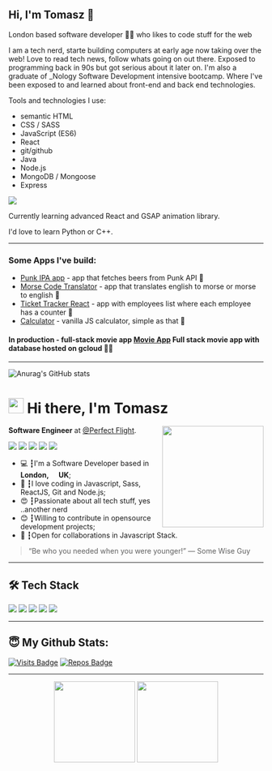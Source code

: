 ## Hi, I'm Tomasz 👋 

London based software developer 👨‍💻 
who likes to code stuff for the web

I am a tech nerd, starte building computers at early age now taking over the web! Love to read tech news, follow whats going on out there.
Exposed to programming back in 90s but got serious about it later on. I'm also a graduate of _Nology Software Development intensive bootcamp.
Where I've been exposed to and learned about front-end and back end technologies.

Tools and technologies I  use:

- semantic HTML
- CSS / SASS
- JavaScript (ES6)
- React 
- git/github
- Java
- Node.js
- MongoDB / Mongoose
- Express


![](https://github.com/tommyb89/github-stats/blob/master/generated/languages.svg)

Currently learning advanced React and GSAP animation library.

I'd love to learn Python or C++.



----------------------------------------------------------------------------------------

### Some Apps I've build:
- <a href="https://tommyb89.github.io/punk-api-app/">Punk IPA app</a> - app that fetches beers from Punk API 📝
- <a href="https://tommyb89.github.io/morsecode-translator/">Morse Code Translator</a> - app that translates english to morse or morse to english 📝
- <a href="https://tommyb89.github.io/morsecode-translator/">Ticket Tracker React</a> - app with employees list where each employee has a counter 📝
- <a href="https://tommyb89.github.io/morsecode-translator/">Calculator</a> - vanilla JS calculator, simple as that 📝

#### In production - full-stack movie app <a href="https://github.com/tommyb89/movie-frontend">Movie App</a> Full stack movie app with database hosted on gcloud 👨‍💻 

----------------------------------------------------------------------------------------

![Anurag's GitHub stats](https://github-readme-stats.vercel.app/api?username=tommyb89&theme=dark&show_icons=true)

   
<h1><img src="https://emojis.slackmojis.com/emojis/images/1531849430/4246/blob-sunglasses.gif?1531849430" width="30"/> Hi there, I'm Tomasz</h1>

<img align='right' src='https://media1.tenor.com/images/841aeb9f113999616d097b414c539dfd/tenor.gif?itemid=5368357' width='200'>

**Software Engineer** at [@Perfect Flight](https://perfectflight.com.br).

<a href="https://linkedin.com/in/csorlandi"><img src="https://img.shields.io/badge/linkedin-0077B5.svg?style=for-the-badge&logo=linkedin&logoColor=white"></a>
<a href="https://twitter.com/csorlandi"><img src="https://img.shields.io/badge/twitter-1DA1F2.svg?style=for-the-badge&logo=twitter&logoColor=white"></a>
<a href="https://youtube.com/csorlandi"><img src="https://img.shields.io/badge/youtube%20-%23FF0000.svg?&style=for-the-badge&logo=YouTube&logoColor=white"></a>
<a href="https://instagram.com/cs.orlandi"><img src="https://img.shields.io/badge/instagram-E4405F.svg?style=for-the-badge&logo=instagram&logoColor=white"></a>
<a href="mailto:claudiosorlandi@gmail.com"><img src="https://img.shields.io/badge/e‑mail-D14836.svg?style=for-the-badge&logo=GMail&logoColor=white"></a>

<ul>
  <li>💻 ┇I'm a Software Developer based in <b>London, <img src="https://image.flaticon.com/icons/svg/197/197386.svg" width="13"/> UK</b>;</li>
  <li>💾 ┇I love coding in Javascript, Sass, ReactJS, Git and Node.js;</li>
  <li>😍 ┇Passionate about all tech stuff, yes ..another nerd</li>
  <li>😊 ┇Willing to contribute in opensource development projects;</li>
  <li>🤝 ┇Open for collaborations in Javascript Stack.</li>
</ul>

> “Be who you needed when you were younger!”
― Some Wise Guy
---

## 🛠 Tech Stack

<p>
  <img src="https://img.shields.io/badge/javascript%20-%23323330.svg?&style=for-the-badge&logo=javascript&logoColor=%23F7DF1E"/>
  <img src="https://img.shields.io/badge/react%20-%2320232a.svg?&style=for-the-badge&logo=react&logoColor=%2361DAFB"/>
  <img src="https://img.shields.io/badge/node.js%20-%2343853D.svg?&style=for-the-badge&logo=node.js&logoColor=white"/>
  <img src="https://img.shields.io/badge/git%20-%23F05033.svg?&style=for-the-badge&logo=git&logoColor=white"/>
  <img src="https://img.shields.io/badge/github%20-%23121011.svg?&style=for-the-badge&logo=github&logoColor=white"/>
</p>

---

## 😇 My Github Stats:

[![Visits Badge](https://badges.pufler.dev/visits/tommyb89/csorlandi?style=for-the-badge)](https://github.com/tommyb89)
[![Repos Badge](https://badges.pufler.dev/repos/tommyb89?style=for-the-badge)](https://github.com/tommyb89?tab=repositories)

---
<p align = "center">
  <img height="160" src = "https://github-readme-stats.vercel.app/api?username=tommyb89&show_icons=true&theme=algolia&line_height=27">
  <img height="160" src="https://github-readme-stats.vercel.app/api/top-langs/?username=tommyb89&layout=compact&theme=algolia" />
</p>

